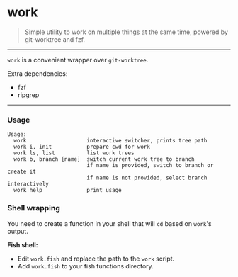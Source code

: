 # work

> Simple utility to work on multiple things at the same time, powered by git-worktree and fzf.

---

`work` is a convenient wrapper over `git-worktree`.

Extra dependencies:
- fzf
- ripgrep

---

### Usage

```
Usage:
  work                   interactive switcher, prints tree path
  work i, init           prepare cwd for work
  work ls, list          list work trees
  work b, branch [name]  switch current work tree to branch
                         if name is provided, switch to branch or create it
                         if name is not provided, select branch interactively
  work help              print usage
```

### Shell wrapping

You need to create a function in your shell that will `cd` based on `work`'s output.

**Fish shell:**

- Edit `work.fish` and replace the path to the `work` script.
- Add `work.fish` to your fish functions directory.

